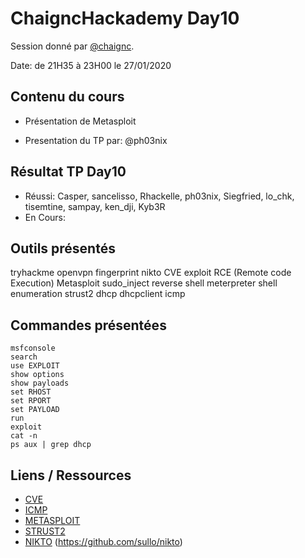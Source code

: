 # ChaigncHackademy Day10
Session donné par [@chaignc][@chaignc].

Date: de 21H35 à 23H00 le 27/01/2020

## Contenu du cours
* Présentation de Metasploit

* Presentation du TP par: @ph03nix

## Résultat TP Day10
* Réussi: Casper, sancelisso, Rhackelle, ph03nix, Siegfried, lo_chk, tisemtine, sampay, ken_dji, Kyb3R
* En Cours: 

## Outils présentés
tryhackme
openvpn
fingerprint
nikto
CVE
exploit
RCE (Remote code Execution)
Metasploit
sudo_inject
reverse shell
meterpreter
shell
enumeration
strust2
dhcp
dhcpclient
icmp


## Commandes présentées
```
msfconsole 
search
use EXPLOIT
show options
show payloads
set RHOST
set RPORT
set PAYLOAD
run
exploit
cat -n 
ps aux | grep dhcp
```

## Liens / Ressources
* [CVE](https://cve.mitre.org/data/refs/refmap/source-EXPLOIT-DB.html)
* [ICMP](https://fr.wikipedia.org/wiki/Internet_Control_Message_Protocol)
* [METASPLOIT](https://github.com/rapid7/metasploit-framework/wiki)
* [STRUST2](https://fr.wikipedia.org/wiki/Apache_Struts)
* [NIKTO](https://memo-linux.com/nikto-outil-scanner-de-securite-serveur-web/)
    (https://github.com/sullo/nikto)
 


[@chaignc]:https://twitter.com/chaignc
[hexpresso]:https://hexpresso.github.io
[@Grenadine]:https://twitter.com/Greynardine
[@SaxX]:https://twitter.com/_saxx_
